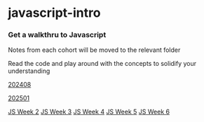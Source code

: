 # javascript-intro

### Get a walkthru to Javascript

Notes from each cohort will be moved to the relevant folder

Read the code and play around with the concepts to solidify your understanding

[202408](./202408/README.md)

[202501](./202501/README.md)

[JS Week 2](https://github.com/codecrew-codeschool/js_week_2)
[JS Week 3](https://github.com/codecrew-codeschool/js_week_3)
[JS Week 4](https://github.com/codecrew-codeschool/js_week_4)
[JS Week 5](https://github.com/codecrew-codeschool/js_week_5)
[JS Week 6](https://github.com/codecrew-codeschool/js_week_6)
